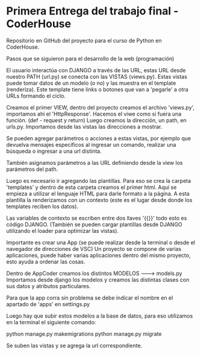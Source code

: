 # Primera Entrega del trabajo final - CoderHouse

Repositorio en GitHub del proyecto para el curso de Python en CoderHouse.

Pasos que se siguieron para el desarrollo de la web (programación)


El usuario interactúa con DJANGO a través de las URL, estas URL desde nuestro PATH (url.py)
se conecta con las VISTAS (views.py). Estas vistas puede tomar datos de un modelo (o no) y 
las muestra en el template (renderiza). Este template tiene links o botones que van a 'pegarle' a otra
URLs formando el ciclo.


Creamos el primer VIEW, dentro del proyecto creamos el archivo 'views.py', importamos ahí el 'HttpResponse'.
Hacemos el viwe como si fuera una función. (def - request y return)
Luego creamos la dirección, un path, en urls.py.
Importamos desde las vistas las direcciones a mostrar.

Se pueden agregar parámetros o acciones a estas vistas, por ejemplo que devuelva mensajes específicos al ingresar
un comando, realizar una búsqueda o ingresar a una url distinta.

También asignamos parámetros a las URL definiendo desde la view los parámetros del path.

Luego es necesario ir agregando las plantillas. Para eso se crea la carpeta 'templates' y dentro de esta carpeta
creamos el primer html. Aquí se empieza a utilizar el lenguaje HTML para darle formato a la página.
A esta plantilla la renderizamos con un contexto (este es el lugar desde donde los templates reciben los datos).

Las variables de contexto se escriben entre dos llaves '{{}}' todo esto es código DJANGO.
(También se pueden cargar plantillas desde DJANGO utilizando el loader para optimizar las vistas).

Importante es crear una App (se puede realizar desde la terminal o desde el navegador de direcciones de VSC)
Un proyecto se compone de varias aplicaciones, puede haber varias aplicaciones dentro del mismo proyecto, esto
ayuda a ordenar las cosas.

Dentro de AppCoder creamos los distintos MODELOS ---> models.py
Importamos desde django los modelos y creamos las distintas clases con sus datos y atributos particulares.

Para que la app corra sin problema se debe indicar el nombre en el apartado de 'apps' en settings.py

Luego hay que subir estos modelos a la base de datos, para eso utilizamos en la terminal el siguiente comando:

python manage.py makemigrations
python manage.py migrate

Se suben las vistas y se agrega la url correspondiente.
